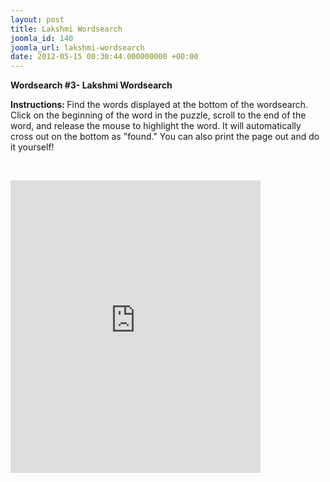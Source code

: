 ```yaml
---
layout: post
title: Lakshmi Wordsearch
joomla_id: 140
joomla_url: lakshmi-wordsearch
date: 2012-05-15 00:30:44.000000000 +00:00
---
```

<p><strong>Wordsearch #3- Lakshmi Wordsearch</strong></p>
<p><strong>Instructions:&nbsp;</strong>Find the words displayed at the bottom of the wordsearch. Click on the beginning of the word in the puzzle, scroll to the end of the word, and release the mouse to highlight the word. It will automatically cross out on the bottom as "found." You can also print the page out and do it yourself!</p>
<p>&nbsp;</p>
<div style="width: 400px; background: white; text-align: center;"><iframe frameborder="0" src="http://www.wordsearchmaker.net/wordsearchplayer.aspx?puzzleid=6fd02e39-2d17-4581-b833-42d4a0e650f0&amp;w=400&amp;h=300" width="400px" height="468px"><noframes><a href="http://www.wordsearchmaker.net/wordsearchplayer.aspx?puzzleid=6fd02e39-2d17-4581-b833-42d4a0e650f0">Free Word Search Puzzles</a></noframes></iframe></div>
